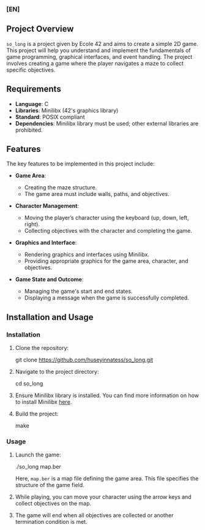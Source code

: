 ### [EN]

## Project Overview

`so_long` is a project given by Ecole 42 and aims to create a simple 2D game. This project will help you understand and implement the fundamentals of game programming, graphical interfaces, and event handling. The project involves creating a game where the player navigates a maze to collect specific objectives.

## Requirements

- **Language**: C
- **Libraries**: Minilibx (42's graphics library)
- **Standard**: POSIX compliant
- **Dependencies**: Minilibx library must be used; other external libraries are prohibited.

## Features

The key features to be implemented in this project include:

- **Game Area**:
  - Creating the maze structure.
  - The game area must include walls, paths, and objectives.

- **Character Management**:
  - Moving the player’s character using the keyboard (up, down, left, right).
  - Collecting objectives with the character and completing the game.

- **Graphics and Interface**:
  - Rendering graphics and interfaces using Minilibx.
  - Providing appropriate graphics for the game area, character, and objectives.

- **Game State and Outcome**:
  - Managing the game's start and end states.
  - Displaying a message when the game is successfully completed.

## Installation and Usage

### Installation

1. Clone the repository:

   git clone https://github.com/huseyinnatess/so_long.git

2. Navigate to the project directory:

   cd so_long

3. Ensure Minilibx library is installed. You can find more information on how to install Minilibx [here](https://github.com/42Paris/minilibx).

4. Build the project:

   make

### Usage

1. Launch the game:

   ./so_long map.ber

   Here, `map.ber` is a map file defining the game area. This file specifies the structure of the game field.

2. While playing, you can move your character using the arrow keys and collect objectives on the map.

3. The game will end when all objectives are collected or another termination condition is met.
